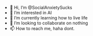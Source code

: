 - 👋 Hi, I’m @SocialAnxietySucks
- 👀 I’m interested in AI
- 🌱 I’m currently learning how to live life
- 💞️ I’m looking to collaborate on nothing
- 📫 How to reach me, haha dont.
